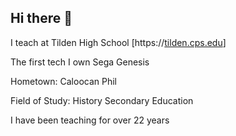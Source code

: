 ## Hi there 👋
I teach at Tilden High School [https://[tilden.cps.edu](url)]

The first tech I own Sega Genesis

Hometown:  Caloocan Phil

Field of Study:  History Secondary Education

I have been teaching for over 22 years
<!--
**Mmarasas/Mmarasas** is a ✨ _special_ ✨ repository because its `README.md` (this file) appears on your GitHub profile.

Here are some ideas to get you started:

- 🔭 I’m currently working on ...my special repository
- 🌱 I’m currently learning ...
- 👯 I’m looking to collaborate on ...
- 🤔 I’m looking for help with ...
- 💬 Ask me about ...
- 📫 How to reach me: ...
- 😄 Pronouns: ...
- ⚡ Fun fact: ...
-->
